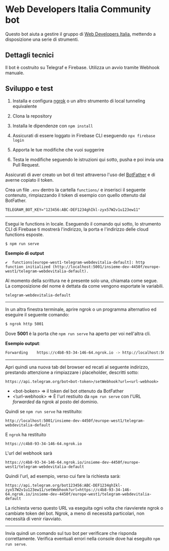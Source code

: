 # Web Developers Italia Community bot

Questo bot aiuta a gestire il gruppo di [Web Developers Italia](https://t.me/webdevitalia), mettendo a disposizione una serie di strumenti.

## Dettagli tecnici

Il bot è costruito su Telegraf e Firebase. Utilizza un avvio tramite Webhook manuale.

## Sviluppo e test

1. Installa e configura [ngrok](https://ngrok.com/) o un altro strumento di local tunneling equivalente

2. Clona la repository

3. Installa le dipendenze con `npm install`

4. Assicurati di essere loggato in Firebase CLI eseguendo `npx firebase login`

5. Apporta le tue modifiche che vuoi suggerire

6. Testa le modifiche seguendo le istruzioni qui sotto, pusha e poi invia una Pull Request.

Assicurati di aver creato un bot di test attraverso l'uso del [BotFather](https://t.me/BotFather) e di averne copiato il token.

Crea un file `.env` dentro la cartella `functions/` e inserisci il seguente contenuto, rimpiazzando il token di esempio con quello ottenuto dal BotFather.

```env
TELEGRAM_BOT_KEY="123456:ABC-DEF1234ghIkl-zyx57W2v1u123ew11"
```

---

Esegui le functions in locale. Eseguendo il comando qui sotto, lo strumento CLI di Firebase ti mostrerà l'indirizzo, la porta e l'indirizzo delle cloud functions esposte.

```sh
$ npm run serve
```

**Esempio di output**

```
✔  functions[europe-west1-telegram-webdevitalia-default]: http function initialized (http://localhost:5001/insieme-dev-4450f/europe-west1/telegram-webdevitalia-default).
```

Al momento della scrittura ne è presente solo una, chiamata come segue. La composizione del nome è dettata da come vengono esportate le variabili.

```
telegram-webdevitalia-default
```

---

In un altra finestra terminale, aprire ngrok o un programma alternativo ed eseguire il seguente comando:

```sh
$ ngrok http 5001
```

Dove **5001** è la porta che `npm run serve` ha aperto per voi nell'altra cli.

**Esempio output**:

```sh
Forwarding    https://c4b8-93-34-146-64.ngrok.io -> http://localhost:5001
```

---

Apri quindi una nuova tab del browser ed recati al seguente indirizzo, prestando attenzione a rimpiazzare i placeholder, descritti sotto:

```
https://api.telegram.org/bot<bot-token>/setWebhook?url=<url-webhook>
```

- \<bot-boken\> => il token del bot ottenuto da BotFather
- <\url-webhook\> => È l'url restiuito da `npm run serve` con l'URL _forwarded_ da ngrok al posto del dominio.

Quindi se `npm run serve` ha restituito:

```
http://localhost:5001/insieme-dev-4450f/europe-west1/telegram-webdevitalia-default
```

E `ngrok` ha restituito

```
https://c4b8-93-34-146-64.ngrok.io
```

L'url del webhook sarà

```
https://c4b8-93-34-146-64.ngrok.io/insieme-dev-4450f/europe-west1/telegram-webdevitalia-default
```

Quindi l'url, ad esempio, verso cui fare la richiesta sarà:

```
https://api.telegram.org/bot123456:ABC-DEF1234ghIkl-zyx57W2v1u123ew11/setWebhook?url=https://c4b8-93-34-146-64.ngrok.io/insieme-dev-4450f/europe-west1/telegram-webdevitalia-default
```

La richiesta verso questo URL va eseguita ogni volta che riavvierete ngrok o cambiate token del bot. Ngrok, a meno di necessità particolari, non necessità di venir riavviato.

---

Invia quindi un comando sul tuo bot per verificare che risponda correttamente. Verifica eventuali errori nella console dove hai eseguito `npm run serve`.
